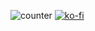 ![counter](https://enkr3abelv34fi5.m.pipedream.net)
[![ko-fi](https://ko-fi.com/img/githubbutton_sm.svg)](https://ko-fi.com/Y8Y14FZMA)
